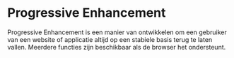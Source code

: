 # Progressive Enhancement

Progressive Enhancement is een manier van ontwikkelen om een gebruiker van een website of applicatie altijd op een stabiele basis terug te laten vallen. Meerdere functies zijn beschikbaar als de browser het ondersteunt. 